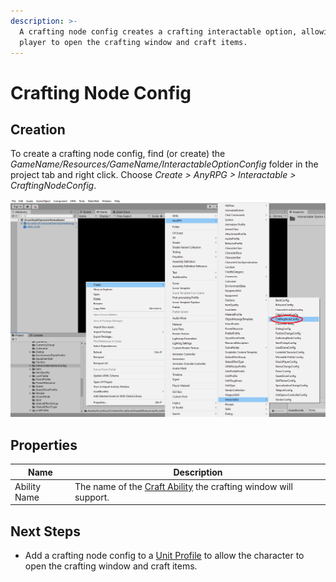```yaml
---
description: >-
  A crafting node config creates a crafting interactable option, allowing the
  player to open the crafting window and craft items.
---
```


# Crafting Node Config

## Creation

To create a crafting node config, find (or create) the _GameName/Resources/GameName/InteractableOptionConfig_ folder in the project tab and right click.  Choose _Create > AnyRPG > Interactable > CraftingNodeConfig_.

![](<../../.gitbook/assets/image (3) (2).png>)

## Properties

| Name         | Description                                                                                      |
| ------------ | ------------------------------------------------------------------------------------------------ |
| Ability Name | The name of the [Craft Ability](../abilities/craft-ability.md) the crafting window will support. |

## Next Steps

* Add a crafting node config to a [Unit Profile](../unit-profile.md) to allow the character to open the crafting window and craft items.
